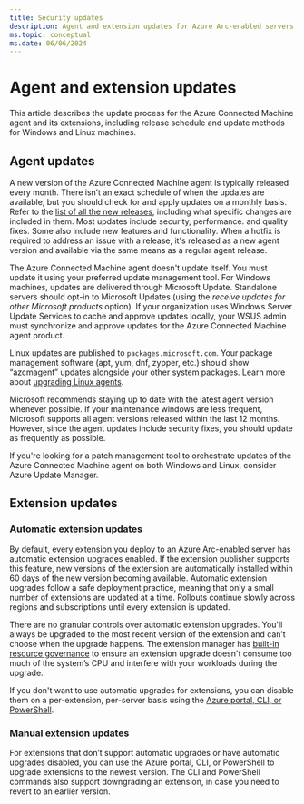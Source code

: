 ```yaml
---
title: Security updates
description: Agent and extension updates for Azure Arc-enabled servers.
ms.topic: conceptual
ms.date: 06/06/2024
---
```


# Agent and extension updates

This article describes the update process for the Azure Connected Machine agent and its extensions, including release schedule and update methods for Windows and Linux machines.

## Agent updates

A new version of the Azure Connected Machine agent is typically released every month. There isn’t an exact schedule of when the updates are available, but you should check for and apply updates on a monthly basis. Refer to the [list of all the new releases](/azure/azure-arc/servers/agent-release-notes), including what specific changes are included in them. Most updates include security, performance. and quality fixes. Some also include new features and functionality. When a hotfix is required to address an issue with a release, it's released as a new agent version and available via the same means as a regular agent release.

The Azure Connected Machine agent doesn't update itself. You must update it using your preferred update management tool. For Windows machines, updates are delivered through Microsoft Update. Standalone servers should opt-in to Microsoft Updates (using the *receive updates for other Microsoft products* option). If your organization uses Windows Server Update Services to cache and approve updates locally, your WSUS admin must synchronize and approve updates for the Azure Connected Machine agent product.

Linux updates are published to `packages.microsoft.com`. Your package management software (apt, yum, dnf, zypper, etc.) should show “azcmagent” updates alongside your other system packages. Learn more about [upgrading Linux agents](/azure/azure-arc/servers/manage-agent?tabs=linux-apt).

Microsoft recommends staying up to date with the latest agent version whenever possible. If your maintenance windows are less frequent, Microsoft supports all agent versions released within the last 12 months. However, since the agent updates include security fixes, you should update as frequently as possible.

If you're looking for a patch management tool to orchestrate updates of the Azure Connected Machine agent on both Windows and Linux, consider Azure Update Manager. 

## Extension updates

### Automatic extension updates

By default, every extension you deploy to an Azure Arc-enabled server has automatic extension upgrades enabled. If the extension publisher supports this feature, new versions of the extension are automatically installed within 60 days of the new version becoming available. Automatic extension upgrades follow a safe deployment practice, meaning that only a small number of extensions are updated at a time. Rollouts continue slowly across regions and subscriptions until every extension is updated.

There are no granular controls over automatic extension upgrades. You'll always be upgraded to the most recent version of the extension and can’t choose when the upgrade happens. The extension manager has [built-in resource governance](/azure/azure-arc/servers/agent-overview) to ensure an extension upgrade doesn't consume too much of the system’s CPU and interfere with your workloads during the upgrade.

If you don't want to use automatic upgrades for extensions, you can disable them on a per-extension, per-server basis using the [Azure portal, CLI, or PowerShell](/azure/azure-arc/servers/manage-automatic-vm-extension-upgrade?tabs=azure-portal).

### Manual extension updates

For extensions that don’t support automatic upgrades or have automatic upgrades disabled, you can use the Azure portal, CLI, or PowerShell to upgrade extensions to the newest version. The CLI and PowerShell commands also support downgrading an extension, in case you need to revert to an earlier version.

